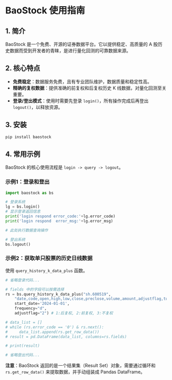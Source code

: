 # BaoStock 使用指南

## 1. 简介

BaoStock 是一个免费、开源的证券数据平台。它以提供稳定、高质量的 A 股历史数据而受到开发者的青睐，是进行量化回测的可靠数据来源。

## 2. 核心特点

*   **免费稳定**：数据服务免费，且有专业团队维护，数据质量和稳定性高。
*   **精确的复权数据**：提供准确的前复权和后复权历史 K 线数据，对量化回测至关重要。
*   **登录/登出模式**：使用时需要先登录 `login()`，所有操作完成后再登出 `logout()`，以释放资源。

## 3. 安装

```bash
pip install baostock
```

## 4. 常用示例

BaoStock 的核心使用流程是 `login -> query -> logout`。

### 示例1：登录和登出

```python
import baostock as bs

# 登录系统
lg = bs.login()
# 显示登录返回信息
print('login respond error_code:'+lg.error_code)
print('login respond  error_msg:'+lg.error_msg)

# 此处执行数据查询操作

# 登出系统
bs.logout()
```

### 示例2：获取单只股票的历史日线数据

使用 `query_history_k_data_plus` 函数。

```python
# 省略登录代码...

# fields 中的字段可以按需选择
rs = bs.query_history_k_data_plus("sh.600519",
    "date,code,open,high,low,close,preclose,volume,amount,adjustflag,turn,tradestatus,pctChg,isST",
    start_date='2024-01-01', 
    frequency="d", 
    adjustflag="2") # 1:后复权, 2:前复权, 3:不复权

# data_list = []
# while (rs.error_code == '0') & rs.next():
#     data_list.append(rs.get_row_data())
# result = pd.DataFrame(data_list, columns=rs.fields)

# print(result)

# 省略登出代码...
```
**注意**：BaoStock 返回的是一个结果集（Result Set）对象，需要通过循环和 `rs.get_row_data()` 来提取数据，并手动组装成 Pandas DataFrame。

